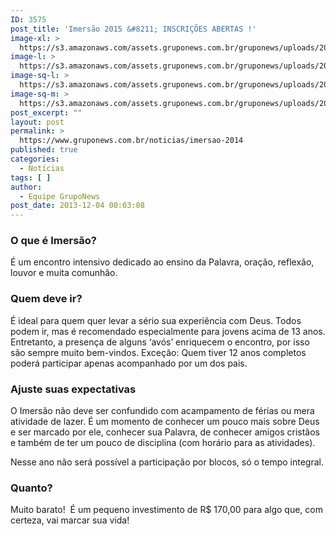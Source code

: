```yaml
---
ID: 3575
post_title: 'Imersão 2015 &#8211; INSCRIÇÕES ABERTAS !'
image-xl: >
  https://s3.amazonaws.com/assets.gruponews.com.br/gruponews/uploads/2013/12/imersao.jpg
image-l: >
  https://s3.amazonaws.com/assets.gruponews.com.br/gruponews/uploads/2013/12/imersao.jpg
image-sq-l: >
  https://s3.amazonaws.com/assets.gruponews.com.br/gruponews/uploads/2013/12/imersao.jpg
image-sq-m: >
  https://s3.amazonaws.com/assets.gruponews.com.br/gruponews/uploads/2013/12/imersao-720x353.jpg
post_excerpt: ""
layout: post
permalink: >
  https://www.gruponews.com.br/noticias/imersao-2014
published: true
categories:
  - Notícias
tags: [ ]
author:
  - Equipe GrupoNews
post_date: 2013-12-04 00:03:08
---
```

<h3>O que é Imersão?</h3>
É um encontro intensivo dedicado ao ensino da Palavra, oração, reflexão, louvor e muita comunhão.
<h3>Quem deve ir?</h3>
É ideal para quem quer levar a sério sua experiência com Deus. Todos podem ir, mas é recomendado especialmente para jovens acima de 13 anos. Entretanto, a presença de alguns ‘avós’ enriquecem o encontro, por isso são sempre muito bem-vindos. Exceção: Quem tiver 12 anos completos poderá participar apenas acompanhado por um dos pais.
<h3>Ajuste suas expectativas</h3>
O Imersão não deve ser confundido com acampamento de férias ou mera atividade de lazer. É um momento de conhecer um pouco mais sobre Deus e ser marcado por ele, conhecer sua Palavra, de conhecer amigos cristãos e também de ter um pouco de disciplina (com horário para as atividades).

Nesse ano não será possível a participação por blocos, só o tempo integral.
<h3>Quanto?</h3>
Muito barato!  É um pequeno investimento de R$ 170,00 para algo que, com certeza, vai marcar sua vida!